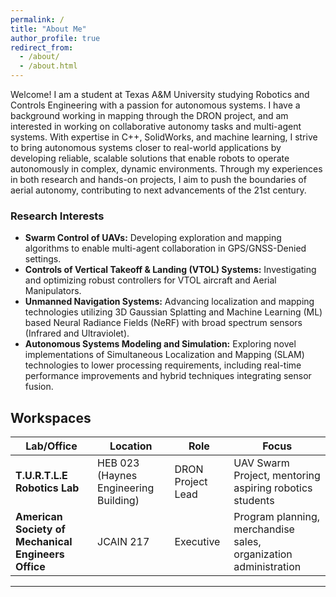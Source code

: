 ```yaml
---
permalink: /
title: "About Me"
author_profile: true
redirect_from: 
  - /about/
  - /about.html
---
```


Welcome! I am a student at Texas A&M University studying Robotics and Controls Engineering with a passion for autonomous systems. I have a background working in mapping through the DRON project, and am interested in working on collaborative autonomy tasks and multi-agent systems. With expertise in C++, SolidWorks, and machine learning, I strive to bring autonomous systems closer to real-world applications by developing reliable, scalable solutions that enable robots to operate autonomously in complex, dynamic environments. Through my experiences in both research and hands-on projects, I aim to push the boundaries of aerial autonomy, contributing to next advancements of the 21st century.
 
### Research Interests  
<!-- multi agent systems, swarm robotics, drone navigation, aerial autonomy, and collaborative development -->
 - **Swarm Control of UAVs:** Developing exploration and mapping algorithms to enable multi-agent collaboration in GPS/GNSS-Denied settings.
 - **Controls of Vertical Takeoff & Landing (VTOL) Systems:** Investigating and optimizing robust controllers for VTOL aircraft and Aerial Manipulators.
 - **Unmanned Navigation Systems:** Advancing localization and mapping technologies utilizing 3D Gaussian Splatting and Machine Learning (ML) based Neural Radiance Fields (NeRF) with broad spectrum sensors (Infrared and Ultraviolet).
 - **Autonomous Systems Modeling and Simulation:** Exploring novel implementations of Simultaneous Localization and Mapping (SLAM) technologies to lower processing requirements, including real-time performance improvements and hybrid techniques integrating sensor fusion.

## Workspaces

| **Lab/Office** | **Location** | **Role** | **Focus** |
|----------------|--------------|----------|-----------|
| **T.U.R.T.L.E Robotics Lab** | HEB 023 (Haynes Engineering Building) | DRON Project Lead | UAV Swarm Project, mentoring aspiring robotics students |
| **American Society of Mechanical Engineers Office** | JCAIN 217 | Executive | Program planning, merchandise sales, organization administration |

---